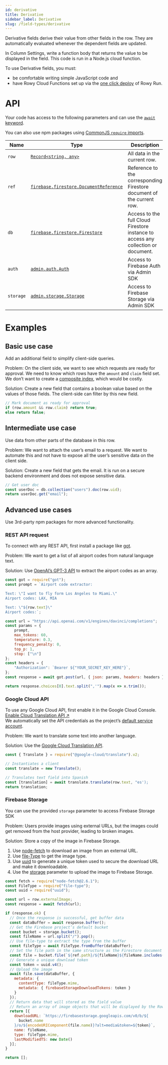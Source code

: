 ```yaml
---
id: derivative
title: Derivative
sidebar_label: Derivative
slug: /field-types/derivative
---
```


Derivative fields derive their value from other fields in the row. They are automatically evaluated whenever the dependent fields are updated.

In Column Settings, write a function body that returns the value to be displayed in the field. This code is run in a Node.js cloud function.

To use Derivative fields, you must:
- be comfortable writing simple JavaScript code and
- have Rowy Cloud Functions set up via the [one click deploy](rowy.app/deploy) of Rowy Run.

# API

Your code has access to the following parameters and can use the [`await` keyword](https://developer.mozilla.org/en-US/docs/Web/JavaScript/Reference/Operators/await).

You can also use npm packages using [CommonJS `require` imports](https://nodejs.org/en/knowledge/getting-started/what-is-require/).

| Name      | Type                                                                                                                           | Description                                                                       |
| --------- | ------------------------------------------------------------------------------------------------------------------------------ | --------------------------------------------------------------------------------- |
| `row`     | [`Record<string, any>`](https://www.typescriptlang.org/docs/handbook/utility-types.html#recordkeystype)                        | All data in the current row.                                                      |
| `ref`     | [`firebase.firestore.DocumentReference`](https://firebase.google.com/docs/reference/node/firebase.firestore.DocumentReference) | Reference to the corresponding Firestore document of the current row.             |
| `db`      | [`firebase.firestore.Firestore`](https://firebase.google.com/docs/reference/node/firebase.firestore.Firestore)                 | Access to the full Cloud Firestore instance to access any collection or document. |
| `auth`    | [`admin.auth.Auth`](https://firebase.google.com/docs/reference/admin/node/admin.auth.Auth-1)                                   | Access to Firebase Auth via Admin SDK                                             |
| `storage` | [`admin.storage.Storage`](https://firebase.google.com/docs/reference/admin/node/admin.storage.Storage-1)                       | Access to Firebase Storage via Admin SDK                                          |


# Examples

## Basic use case

Add an additional field to simplify client-side queries.

Problem: On the client side, we want to see which requests are ready for approval. We need to know which rows have the `amount` and `claim` field set. We don’t want to create a [composite index](https://firebase.google.com/docs/firestore/query-data/index-overview#composite_indexes), which would be costly.

Solution: Create a new field that contains a boolean value based on the values of those fields. The client-side can filter by this new field.

```js
// Mark document as ready for approval
if (row.amount && row.claim) return true;
else return false;
```


## Intermediate use case

Use data from other parts of the database in this row.

Problem: We want to attach the user’s email to a request. We want to automate this and not have to expose all the user’s sensitive data on the client side.

Solution: Create a new field that gets the email. It is run on a secure backend environment and does not expose sensitive data.

```js
// Get user doc
const userDoc = db.collection("users").doc(row.uid);
return userDoc.get("email");
```

## Advanced use cases

Use 3rd-party npm packages for more advanced functionality.

### REST API request 

To connect with any REST API, first install a package like [got](https://www.npmjs.com/package/got).

Problem: We want to get a list of all airport codes from natural language text.

Solution: Use [OpenAI’s GPT-3 API](https://openai.com/blog/openai-api/) to extract the airport codes as an array.

```js
const got = require("got");
const prompt = `Airport code extractor:

Text: \"I want to fly form Los Angeles to Miami.\"
Airport codes: LAX, MIA

Text: \"${row.text}\"
Airport codes:`;

const url = "https://api.openai.com/v1/engines/davinci/completions";
const params = {
    prompt,
    max_tokens: 60,
    temperature: 0.3,
    frequency_penalty: 0,
    top_p: 1,
    stop: ["\n"]
};
const headers = {
    "Authorization": `Bearer ${"YOUR_SECRET_KEY_HERE"}`,
};
const response = await got.post(url, { json: params, headers: headers }).json();

return response.choices[0].text.split(",'").map(x => x.trim());
```

### Google Cloud API

To use any Google Cloud API, first enable it in the Google Cloud Console. [Enable Cloud Translation API ↗](https://console.cloud.google.com/flows/enableapi?apiid=translate.googleapis.com)  
We automatically set the API credentials as the project’s [default service account](https://cloud.google.com/iam/docs/service-accounts#default).

Problem: We want to translate some text into another language.

Solution: Use the [Google Cloud Translation API](https://console.cloud.google.com/flows/enableapi?apiid=translate.googleapis.com).

```js
const { Translate } = require("@google-cloud/translate").v2;

// Instantiates a client 
const translate = new Translate();

// Translates text field into Spanish
const [translation] = await translate.translate(row.text, "es');
return translation;
```

### Firebase Storage

You can use the provided `storage` parameter to access Firebase Storage SDK

Problem: Users provide images using external URLs, but the images could get removed from the host provider, leading to broken images.

Solution: Store a copy of the image in Firebase Storage.
1. Use [node-fetch](https://www.npmjs.com/package/node-fetch) to download an image from an external URL.
2. Use [file-Type](https://www.npmjs.com/package/file-type) to get the image type.
3. Use [uuid](https://www.npmjs.com/package/uuid) to generate a unique token used to secure the download URL and make it downloadable.
4. Use the [storage](https://firebase.google.com/docs/reference/admin/node/admin.storage.Storage-1) parameter to upload the image to Firebase Storage.

```js
const fetch = require("node-fetch@2.6.1");
const FileType = require("file-type");
const uuid = require("uuid");

const url = row.externalImage;
const response = await fetch(url);

if (response.ok) {
  // Once the response is successful, get buffer data
  const dataBuffer = await response.buffer();
  // Get the Firebase project’s default bucket
  const bucket = storage.bucket();
  const fileName = url.split("/").pop();
  // Use file-type to extract the type from the buffer
  const fileType = await FileType.fromBuffer(dataBuffer);
  // Set the file path in the same structure as the Firestore document
  const file = bucket.file(`${ref.path}/${fileName}${fileName.includes(".") ? "": `.${fileType.ext}`}`);
  // Generate a unique download token
  const token = uuid.v4();
  // Upload the image
  await file.save(dataBuffer, {
    metadata: {
      contentType: fileType.mime,
      metadata: { firebaseStorageDownloadTokens: token }
    }
  });
  // Return data that will stored as the field value
  // Return an array of image objects that will be displayed by the Rowy UI
  return [{
    downloadURL: `https://firebasestorage.googleapis.com/v0/b/${
      bucket.name
    }/o/${encodeURIComponent(file.name)}?alt=media&token=${token}`,
    name: fileName,
    type: fileType.mime,
    lastModifiedTS: new Date()
  }];
}

return [];
```